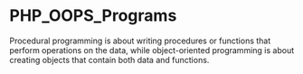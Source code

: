 # PHP_OOPS_Programs
Procedural programming is about writing procedures or functions that perform operations on the data, while object-oriented programming is about creating objects that contain both data and functions.
